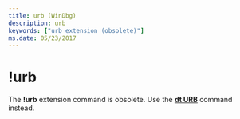 ```yaml
---
title: urb (WinDbg)
description: urb
keywords: ["urb extension (obsolete)"]
ms.date: 05/23/2017
---
```


# !urb


The **!urb** extension command is obsolete. Use the [**dt URB**](dt--display-type-.md) command instead.

 

 





